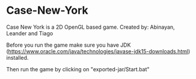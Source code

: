 # Case-New-York
Case New York is a 2D OpenGL based game. Created by: Abinayan, Leander and Tiago

Before you run the game make sure you have JDK (https://www.oracle.com/java/technologies/javase-jdk15-downloads.html)
installed.

Then run the game by clicking on "exported-jar/Start.bat"
